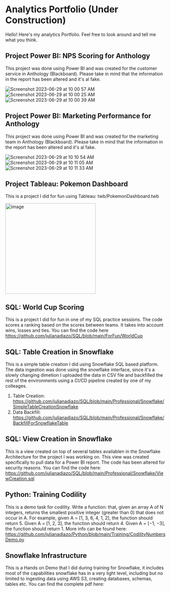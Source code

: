 # Analytics Portfolio (Under Construction)
Hello! Here's my analytics Portfolio. Feel free to look around and tell me what you think.

## Project Power BI: NPS Scoring for Anthology
This project was done using Power BI and was created for the customer service in Anthology (Blackboard). Please take in mind that the information in the report has been altered and it's al fake.

![Screenshot 2023-06-29 at 10 00 57 AM](https://github.com/julianadiazo/DataPracticePortfolio/assets/130860733/59a68602-0ed8-4173-b1a4-cf4e8a0caef8)
![Screenshot 2023-06-29 at 10 00 25 AM](https://github.com/julianadiazo/DataPracticePortfolio/assets/130860733/05608a9b-9f00-4a77-bc5d-a59deb16df05)
![Screenshot 2023-06-29 at 10 00 39 AM](https://github.com/julianadiazo/DataPracticePortfolio/assets/130860733/58e1c496-f43c-4933-88b9-20d114855594)

## Project Power BI: Marketing Performance for Anthology
This project was done using Power BI and was created for the marketing team in Anthology (Blackboard). Please take in mind that the information in the report has been altered and it's al fake.

![Screenshot 2023-06-29 at 10 10 54 AM](https://github.com/julianadiazo/DataPracticePortfolio/assets/130860733/72682b44-4eba-4d7f-9fe0-4e6c61c3bf52)
![Screenshot 2023-06-29 at 10 11 05 AM](https://github.com/julianadiazo/DataPracticePortfolio/assets/130860733/c21910b1-66d0-425c-8b43-4e5c5d9b7b9a)
![Screenshot 2023-06-29 at 10 11 33 AM](https://github.com/julianadiazo/DataPracticePortfolio/assets/130860733/e01d954d-cdf8-4d21-8ec3-416cb43b8eba)


## Project Tableau: Pokemon Dashboard
This is a project I did for fun using Tableau: twb/PokemonDashboard.twb

<img width="283" alt="image" src="https://github.com/julianadiazo/AnalyticsPortfolio/assets/130860733/cf3c97df-c606-46c7-a23c-09dda0006019">

## SQL: World Cup Scoring
This is a project I did for fun in one of my SQL practice sessions. The code scores a ranking based on the scores between teams. It takes into account wins, losses and ties.
You can find the code here https://github.com/julianadiazo/SQL/blob/main/ForFun/WorldCup

## SQL: Table Creation in Snowflake
This is a simple table creation I did using Snowflake SQL based platform. The data ingestion was done using the snowflake interface, since it's a
slowly changing dimetion I uploaded the data in CSV file and backfilled the rest of the environments using a CI/CD pipeline created by one of my
colleages.

1. Table Creation: https://github.com/julianadiazo/SQL/blob/main/Professional/Snowflake/SimpleTableCreationSnowflake
2. Data Backfill: https://github.com/julianadiazo/SQL/blob/main/Professional/Snowflake/BackfillForSnowflakeTable

## SQL: View Creation in Snowflake

This is a view created on top of several tables availablen in the Snowflake Architecture for the project I was working on. This view was created specifically to pull data for a Power BI report. The code has been altered for security reasons.
You can find the code here: https://github.com/julianadiazo/SQL/blob/main/Professional/Snowflake/ViewCreation.sql

## Python: Training Codility
This is a demo task for codility. Write a function: that, given an array A of N integers, returns the smallest positive integer (greater than 0) that does not occur in A. 
For example, given A = [1, 3, 6, 4, 1, 2], the function should return 5.
Given A = [1, 2, 3], the function should return 4.
Given A = [−1, −3], the function should return 1.
More info can be found here: https://github.com/julianadiazo/Python/blob/main/Training/CodilityNumbersDemo.py

## Snowflake Infrastructure
This is a Hands on Demo that I did during training for Snowflake, it includes most of the capabilities snowflake has in a very light level, including but no limited to ingesting data using AWS S3, creating databases, schemas, tables etc.
You can find the complete pdf here: 
